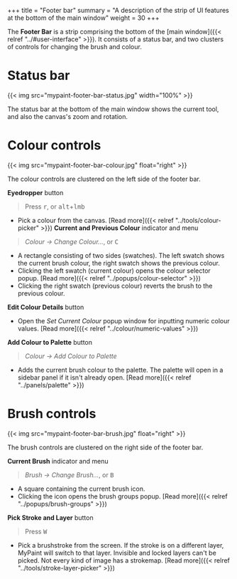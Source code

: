 +++
title = "Footer bar"
summary = "A description of the strip of UI features at the bottom of the main window"
weight = 30
+++

The **Footer Bar** is a strip comprising the bottom of the [main window]({{< relref "../#user-interface" >}}). It
consists of a status bar, and two clusters of controls for changing the brush and colour.

# Status bar
{{< img src="mypaint-footer-bar-status.jpg" width="100%" >}}

The status bar at the bottom of the main window shows the current tool, and also the canvas's zoom and rotation.

# Colour controls

{{< img src="mypaint-footer-bar-colour.jpg" float="right" >}}

The colour controls are clustered on the left side of the footer bar.

**Eyedropper** button
> Press <kbd>r</kbd>, or <kbd>alt</kbd>+<kbd>lmb</kbd>
- Pick a colour from the canvas. [Read more]({{< relref "../tools/colour-picker" >}})
**Current and Previous Colour** indicator and menu
> *Colour → Change Colour…*, or <kbd>C</kbd>
- A rectangle consisting of two sides (swatches). The left swatch shows the current brush colour, the right swatch shows
the previous colour. 
- Clicking the left swatch (current colour) opens the colour selector popup. [Read more]({{< relref "../popups/colour-selector" >}})
- Clicking the right swatch (previous colour) reverts the brush to the previous colour.

**Edit Colour Details** button 
- Open the *Set Current Colour* popup window for inputting numeric colour values. [Read more]({{< relref "../colour/numeric-values" >}})

**Add Colour to Palette** button
> *Colour → Add Colour to Palette*
- Adds the current brush colour to the palette. The palette will open in a sidebar panel if it isn't already open. [Read
more]({{< relref "../panels/palette" >}})

# Brush controls
{{< img src="mypaint-footer-bar-brush.jpg" float="right" >}}

The brush controls are clustered on the right side of the footer bar.

**Current Brush** indicator and menu
> *Brush → Change Brush…*, or <kbd>B</kbd>
- A square containing the current brush icon.
- Clicking the icon opens the brush groups popup. [Read more]({{< relref "../popups/brush-groups" >}})

**Pick Stroke and Layer** button
> Press <kbd>W</kbd>
- Pick a brushstroke from the screen. If the stroke is on a different layer, MyPaint will switch to that layer.
Invisible and locked layers can't be picked. Not every kind of image has a strokemap. [Read more]({{< relref "../tools/stroke-layer-picker" >}})
